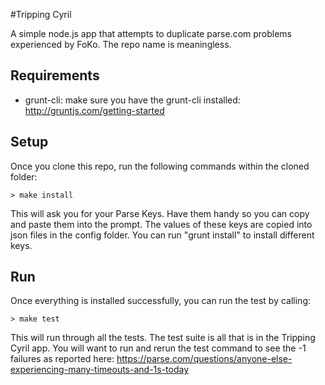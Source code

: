 #Tripping Cyril

A simple node.js app that attempts to duplicate parse.com problems experienced by FoKo. The repo name is meaningless.

## Requirements

* grunt-cli: make sure you have the grunt-cli installed: http://gruntjs.com/getting-started

## Setup

Once you clone this repo, run the following commands within the cloned folder:

	> make install

This will ask you for your Parse Keys.  Have them handy so you can copy and paste them into the prompt.  The values of these keys are copied into json files in the config folder.  You can run "grunt install" to install different keys.

## Run

Once everything is installed successfully, you can run the test by calling:

	> make test

This will run through all the tests.  The test suite is all that is in the Tripping Cyril app.  You will want to run and rerun the test command to see the -1 failures as reported here: https://parse.com/questions/anyone-else-experiencing-many-timeouts-and-1s-today
